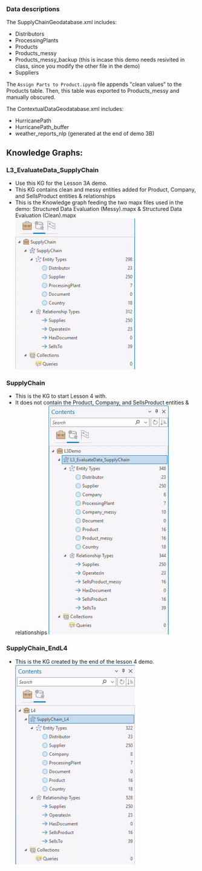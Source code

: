 ### Data descriptions
The SupplyChainGeodatabase.xml includes:
- Distributors
- ProcessingPlants
- Products
- Products_messy
- Products_messy_backup (this is incase this demo needs resivited in class, since you modify the other file in the demo)
- Suppliers

The <code>Assign Parts to Product.ipynb</code> file appends "clean values" to the Products table. Then, this table was exported to Products_messy and manually obscured. 

The ContextualDataGeodatabase.xml includes:
- HurricanePath
- HurricanePath_buffer
- weather_reports_nlp (generated at the end of demo 3B)

## Knowledge Graphs:
### L3_EvaluateData_SupplyChain
- Use this KG for the Lesson 3A demo. 
- This KG contains clean and messy entities added for Product, Company, and SellsProduct entities & relationships
- This is the Knowledge graph feeding the two mapx files used in the demo: Structured Data Evaluation (Messy).mapx & Structured Data Evaluation (Clean).mapx
![L3_SupplyChain](images\SupplyChain.png)
### SupplyChain
- This is the KG to start Lesson 4 with. 
- It does not contain the Product, Company, and SellsProduct entities & relationships
![SupplyChain](images\SupplyChain_Demo3A.png)
### SupplyChain_EndL4
- This is the KG created by the end of the lesson 4 demo.
![SupplyChain_L4End](images\SupplyChain_L4End.png)

